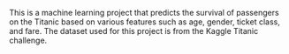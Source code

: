 This is a machine learning project that predicts the survival of passengers on the Titanic based on various features such as age, gender, ticket class, and fare. The dataset used for this project is from the Kaggle Titanic challenge.

